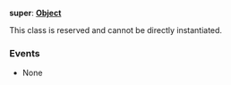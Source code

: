 **super**: **[Object](Object.md)**

This class is reserved and cannot be directly instantiated.



### Events

* None



